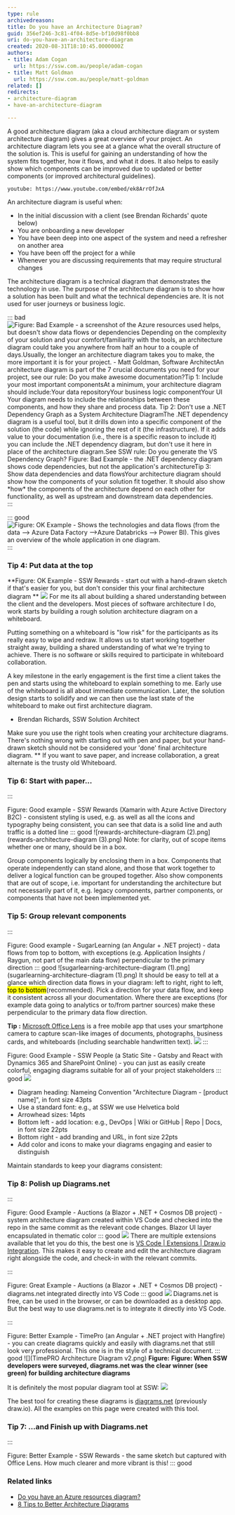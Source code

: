 ```yaml
---
type: rule
archivedreason: 
title: Do you have an Architecture Diagram?
guid: 356ef246-3c81-4f04-8d5e-bf10d98f0bb8
uri: do-you-have-an-architecture-diagram
created: 2020-08-31T18:10:45.0000000Z
authors:
- title: Adam Cogan
  url: https://ssw.com.au/people/adam-cogan
- title: Matt Goldman
  url: https://ssw.com.au/people/matt-goldman
related: []
redirects:
- architecture-diagram
- have-an-architecture-diagram

---
```


A good architecture diagram (aka a cloud architecture diagram or system architecture diagram) gives a great overview of your project. An architecture diagram lets you see at a glance what the overall structure of the solution is. This is useful for gaining an understanding of how the system fits together, how it flows, and what it does. It also helps to easily show which components can be improved due to updated or better components (or improved architectural guidelines).


`youtube: https://www.youtube.com/embed/ek8ArrOfJxA`
 

An architecture diagram is useful when:

<!--endintro-->

* In the initial discussion with a client (see Brendan Richards' quote below)
* You are onboarding a new developer
* You have been deep into one aspect of the system and need a refresher on another area
* You have been off the project for a while
* Whenever you are discussing requirements that may require structural changes


The architecture diagram is a technical diagram that demonstrates the technology in use. The purpose of the architecture diagram is to show how a solution has been built and what the technical dependencies are. It is not used for user journeys or business logic.

::: bad  
![Figure: Bad Example - a screenshot of the Azure resources used helps, but doesn't show data flows or dependencies             Depending on the complexity of your solution and your comfort/familiarity with the tools, an architecture diagram could take you anywhere from half an hour to a couple of days.Usually, the longer an architecture diagram takes you to make, the more important it is for your project. - Matt Goldman, Software ArchitectAn architecture diagram is part of the 7 crucial documents you need for your project, see our rule: Do you make awesome documentation?Tip 1: Include your most important componentsAt a minimum, your architecture diagram should include:Your data repositoryYour business logic componentYour UI    Your diagram needs to include the relationships between these components, and how they share and process data.     Tip 2: Don't use a .NET Dependency Graph as a System Architecture DiagramThe .NET dependency diagram is a useful tool, but it drills down into a specific component of the solution (the code) while ignoring the rest of it (the infrastructure). If it adds value to your documentation (i.e., there is a specific reason to include it) you can include the .NET dependency diagram, but don't use it here in place of the architecture diagram.See SSW rule: Do you generate the VS Dependency Graph?             Figure: Bad Example - the .NET dependency diagram shows code dependencies, but not the application's architectureTip 3: Show data dependencies and data flowsYour architecture diagram should show how the components of your solution fit together. It should also show \*how\* the components of the architecture depend on each other for functionality, as well as upstream and downstream data dependencies.](image001.jpg)  
:::

::: good  
![Figure: OK Example - Shows the technologies and data flows (from the data --&gt; Azure Data Factory --&gt;Azure Databricks --&gt; Power BI). This gives an overview of the whole application in one diagram.](architecture-diagram-good1.png)  
:::

### Tip 4: Put data at the top

 **Figure: OK Example - SSW Rewards - start out with a hand-drawn sketch if that's easier for you, but don't consider this your final architecture diagram
** ![](IMG_9906.JPG)
For me its all about building a shared understanding between the client and the developers. Most pieces of software architecture I do, work starts by building a rough solution architecture diagram on a whiteboard. 

Putting something on a whiteboard is "low risk" for the participants as its really easy to wipe and redraw. It allows us to start working together straight away, building a shared understanding of what we're trying to achieve. There is no software or skills required to participate in whiteboard collaboration. 

A key milestone in the early engagement is the first time a client takes the pen and starts using the whiteboard to explain something to me. Early use of the whiteboard is all about immediate communication. Later, the solution design starts to solidify and we can then use the last state of the whiteboard to make out first architecture diagram.

- Brendan Richards, SSW Solution Architect

Make sure you use the right tools when creating your architecture diagrams. There's nothing wrong with starting out with pen and paper, but your hand-drawn sketch should not be considered your 'done' final architecture diagram. \*\* If you want to save paper, and increase collaboration, a great alternate is the trusty old Whiteboard.

### Tip 6: Start with paper...


:::


Figure: Good example - SSW Rewards (Xamarin with Azure Active Directory B2C) - consistent styling is used, e.g. as well as all the icons and typography being consistent, you can see that data is a solid line and auth traffic is a dotted line
::: good
![rewards-architecture-diagram (2).png](rewards-architecture-diagram (3).png)
Note: for clarity, out of scope items whether one or many, should be in a box.

Group components logically by enclosing them in a box. Components that operate independently can stand alone, and those that work together to deliver a logical function can be grouped together. Also show components that are out of scope, i.e. important for understanding the architecture but not necessarily part of it, e.g. legacy components, partner components, or components that have not been implemented yet.

### Tip 5: Group relevant components


:::


Figure: Good example - SugarLearning (an Angular + .NET project) - data flows from top to bottom, with exceptions (e.g. Application Insights / Raygun, not part of the main data flow) perpendicular to the primary direction
::: good
![sugarlearning-architecture-diagram (1).png](sugarlearning-architecture-diagram (1).png)
It should be easy to tell at a glance which direction data flows in your diagram: left to right, right to left,        <mark>top to bottom</mark>(recommended). Pick a direction for your data flow, and keep it consistent across all your documentation. Where there are exceptions (for example data going to analytics or to/from partner sources) make these perpendicular to the primary data flow direction.

**Tip** **:** [Microsoft Office Lens](https://www.google.com.au/url?sa=t&rct=j&q=&esrc=s&source=video&cd=&cad=rja&uact=8&ved=2ahUKEwi6-NTb1MvrAhWXA3IKHevqC-MQtwIwAHoECAEQAQ&url=https://www.youtube.com/watch?v%3DjzZ3WVhgi5w&usg=AOvVaw25XKH6ZRcPfM5jaVajFOlH) is a free mobile app that uses your smartphone camera to capture scan-like images of documents, photographs, business cards, and whiteboards (including searchable handwritten text).
![](IMG_9908.JPG)
:::

Figure: Good Example - SSW People (a Static Site - Gatsby and React with Dynamics 365 and SharePoint Online) - you can just as easily create colorful, engaging diagrams suitable for all of your project stakeholders
::: good
![](SSW.People-Architecture-Diagram.png)
* Diagram heading: Nameing Convention "Architecture Diagram - [product name]", in font size 43pts
* Use a standard font: e.g., at SSW we use Helvetica bold
* Arrowhead sizes: 14pts
* Bottom left - add location: e.g., DevOps | Wiki or GitHub | Repo | Docs, in font size 22pts
* Bottom right - add branding and URL, in font size 22pts
* Add color and icons to make your diagrams engaging and easier to distinguish


Maintain standards to keep your diagrams consistent:

### Tip 8: Polish up Diagrams.net


:::


Figure: Good Example - Auctions (a Blazor + .NET + Cosmos DB project) - system architecture diagram created within VS Code and checked into the repo in the same commit as the relevant code changes. Blazor UI layer encapsulated in thematic color
::: good
![](architecture-2.png)
There are multiple extensions available that let you do this, the best one is [VS Code | Extensions | Draw.io Integration](https://marketplace.visualstudio.com/items?itemName=hediet.vscode-drawio). This makes it easy to create and edit the architecture diagram right alongside the code, and check-in with the relevant commits.

:::

Figure: Great Example - Auctions (a Blazor + .NET + Cosmos DB project) - diagrams.net integrated directly into VS Code
::: good
![](thumbnail_image003.jpg)
Diagrams.net is free, can be used in the browser, or can be downloaded as a desktop app. But the best way to use diagrams.net is to integrate it directly into VS Code.

:::

Figure: Better Example - TimePro (an Angular + .NET project with Hangfire) - you can create diagrams quickly and easily with diagrams.net that still look very professional. This one is in the style of a technical document.
::: good
![](TimePRO Architecture Diagram v2.png)
**Figure:** **Figure: When SSW developers were surveyed, diagrams.net was the clear winner (see green) for building architecture diagrams**

It is definitely the most popular diagram tool at SSW:
![](FaveTool.png)

The best tool for creating these diagrams is        [diagrams.net](https://diagrams.net/) (previously draw.io). All the examples on this page were created with this tool.

### Tip 7: ...and Finish up with Diagrams.net

:::


Figure: Better Example - SSW Rewards - the same sketch but captured with Office Lens. How much clearer and more vibrant is this!
::: good

### Related links


* [Do you have an Azure resources diagram?](/azure-resources-visualizing)
* [8 Tips to Better Architecture Diagrams](https://adamcogan.com/2020/10/07/8-tips-to-better-architecture-diagrams/)
